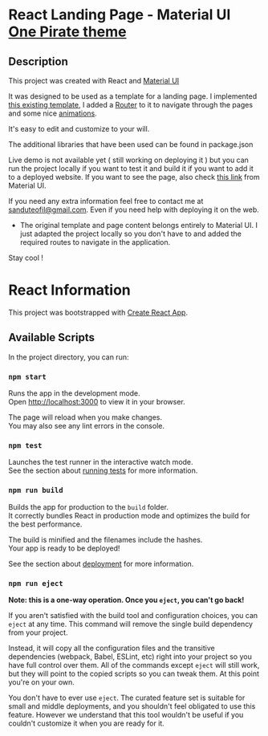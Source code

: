 # React Landing Page - Material UI [One Pirate theme](https://mui.com/store/previews/onepirate/)

## Description

This project was created with React and [Material UI](https://mui.com/)

It was designed to be used as a template for a landing page. I implemented [this existing template](https://mui.com/store/previews/onepirate/), I added a [Router](https://reactrouter.com/docs/en/v6/getting-started/overview) to it to navigate through the pages and some nice [animations](https://www.npmjs.com/package/react-animation-on-scroll).

It's easy to edit and customize to your will. 

The additional libraries that have been used can be found in package.json

Live demo is not available yet ( still working on deploying it ) but you can run the project locally if you want to test it and build it if you want to add it to a deployed website. If you want to see the page, also check [this link](https://mui.com/store/previews/onepirate/) from Material UI.

If you need any extra information feel free to contact me at sanduteofil@gmail.com. Even if you need help with deploying it on the web.

* The original template and page content belongs entirely to Material UI. I just adapted the project locally so you don't have to and added the required routes to navigate in the application. 

Stay cool !

# React Information

This project was bootstrapped with [Create React App](https://github.com/facebook/create-react-app).

## Available Scripts

In the project directory, you can run:

### `npm start`

Runs the app in the development mode.\
Open [http://localhost:3000](http://localhost:3000) to view it in your browser.

The page will reload when you make changes.\
You may also see any lint errors in the console.

### `npm test`

Launches the test runner in the interactive watch mode.\
See the section about [running tests](https://facebook.github.io/create-react-app/docs/running-tests) for more information.

### `npm run build`

Builds the app for production to the `build` folder.\
It correctly bundles React in production mode and optimizes the build for the best performance.

The build is minified and the filenames include the hashes.\
Your app is ready to be deployed!

See the section about [deployment](https://facebook.github.io/create-react-app/docs/deployment) for more information.

### `npm run eject`

**Note: this is a one-way operation. Once you `eject`, you can't go back!**

If you aren't satisfied with the build tool and configuration choices, you can `eject` at any time. This command will remove the single build dependency from your project.

Instead, it will copy all the configuration files and the transitive dependencies (webpack, Babel, ESLint, etc) right into your project so you have full control over them. All of the commands except `eject` will still work, but they will point to the copied scripts so you can tweak them. At this point you're on your own.

You don't have to ever use `eject`. The curated feature set is suitable for small and middle deployments, and you shouldn't feel obligated to use this feature. However we understand that this tool wouldn't be useful if you couldn't customize it when you are ready for it.


